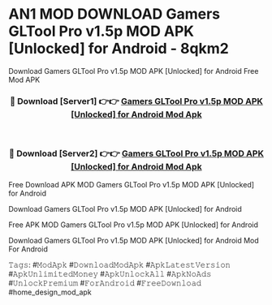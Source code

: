 # AN1 MOD DOWNLOAD Gamers GLTool Pro v1.5p MOD APK [Unlocked] for Android - 8qkm2
Download Gamers GLTool Pro v1.5p MOD APK [Unlocked] for Android Free Mod APK

<div align="center">
<h3>🔴 Download [Server1] 👉👉 <a href="https://apk-comot.site?title=Gamers_GLTool_Pro_v1.5p_MOD_APK_[Unlocked]_for_Android">Gamers GLTool Pro v1.5p MOD APK [Unlocked] for Android Mod Apk</a></h3><br>

<h3>🔴 Download [Server2] 👉👉 <a href="https://apk-comot.site?title=Gamers_GLTool_Pro_v1.5p_MOD_APK_[Unlocked]_for_Android">Gamers GLTool Pro v1.5p MOD APK [Unlocked] for Android Mod Apk</a></h3>
</div>


Free Download APK MOD Gamers GLTool Pro v1.5p MOD APK [Unlocked] for Android

Download Gamers GLTool Pro v1.5p MOD APK [Unlocked] for Android 

Free APK MOD Gamers GLTool Pro v1.5p MOD APK [Unlocked] for Android 

Download Gamers GLTool Pro v1.5p MOD APK [Unlocked] for Android Mod For Android

𝚃𝚊𝚐𝚜: #𝙼𝚘𝚍𝙰𝚙𝚔 #𝙳𝚘𝚠𝚗𝚕𝚘𝚊𝚍𝙼𝚘𝚍𝙰𝚙𝚔 #𝙰𝚙𝚔𝙻𝚊𝚝𝚎𝚜𝚝𝚅𝚎𝚛𝚜𝚒𝚘𝚗 #𝙰𝚙𝚔𝚄𝚗𝚕𝚒𝚖𝚒𝚝𝚎𝚍𝙼𝚘𝚗𝚎𝚢 #𝙰𝚙𝚔𝚄𝚗𝚕𝚘𝚌𝚔𝙰𝚕𝚕 #𝙰𝚙𝚔𝙽𝚘𝙰𝚍𝚜 #𝚄𝚗𝚕𝚘𝚌𝚔𝙿𝚛𝚎𝚖𝚒𝚞𝚖 #𝙵𝚘𝚛𝙰𝚗𝚍𝚛𝚘𝚒𝚍 #𝙵𝚛𝚎𝚎𝙳𝚘𝚠𝚗𝚕𝚘𝚊𝚍 #home_design_mod_apk